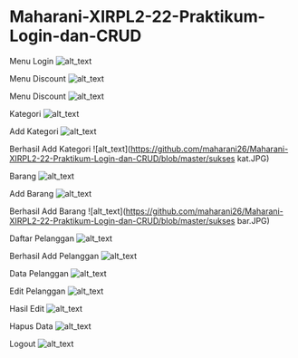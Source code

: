 # Maharani-XIRPL2-22-Praktikum-Login-dan-CRUD

Menu Login
![alt_text](https://github.com/maharani26/Maharani-XIRPL2-22-Praktikum-Login-dan-CRUD/blob/master/login.JPG)

Menu Discount
![alt_text](https://github.com/maharani26/Maharani-XIRPL2-22-Praktikum-Login-dan-CRUD/blob/master/disk.JPG)

Menu Discount
![alt_text](https://github.com/maharani26/Maharani-XIRPL2-22-Praktikum-Login-dan-CRUD/blob/master/disk1.JPG)

Kategori
![alt_text](https://github.com/maharani26/Maharani-XIRPL2-22-Praktikum-Login-dan-CRUD/blob/master/kategori.JPG)

Add Kategori
![alt_text](https://github.com/maharani26/Maharani-XIRPL2-22-Praktikum-Login-dan-CRUD/blob/master/add-kat.JPG)

Berhasil Add Kategori
![alt_text](https://github.com/maharani26/Maharani-XIRPL2-22-Praktikum-Login-dan-CRUD/blob/master/sukses kat.JPG)

Barang
![alt_text](https://github.com/maharani26/Maharani-XIRPL2-22-Praktikum-Login-dan-CRUD/blob/master/barang.JPG)

Add Barang
![alt_text](https://github.com/maharani26/Maharani-XIRPL2-22-Praktikum-Login-dan-CRUD/blob/master/addbar.JPG)

Berhasil Add Barang
![alt_text](https://github.com/maharani26/Maharani-XIRPL2-22-Praktikum-Login-dan-CRUD/blob/master/sukses bar.JPG)

Daftar Pelanggan
![alt_text](https://github.com/maharani26/Maharani-XIRPL2-22-Praktikum-Login-dan-CRUD/blob/master/daftarpel.JPG)

Berhasil Add Pelanggan
![alt_text](https://github.com/maharani26/Maharani-XIRPL2-22-Praktikum-Login-dan-CRUD/blob/master/savedat.JPG)

Data Pelanggan
![alt_text](https://github.com/maharani26/Maharani-XIRPL2-22-Praktikum-Login-dan-CRUD/blob/master/datapel.JPG)

Edit Pelanggan
![alt_text](https://github.com/maharani26/Maharani-XIRPL2-22-Praktikum-Login-dan-CRUD/blob/master/editpel.JPG)

Hasil Edit
![alt_text](https://github.com/maharani26/Maharani-XIRPL2-22-Praktikum-Login-dan-CRUD/blob/master/edit.JPG)

Hapus Data
![alt_text](https://github.com/maharani26/Maharani-XIRPL2-22-Praktikum-Login-dan-CRUD/blob/master/hapus.JPG)

Logout
![alt_text](https://github.com/maharani26/Maharani-XIRPL2-22-Praktikum-Login-dan-CRUD/blob/master/logout.JPG)

